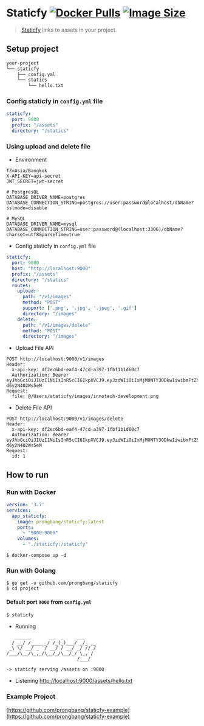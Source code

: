 # Staticfy [![Docker Pulls](https://img.shields.io/docker/pulls/prongbang/staticfy.svg)](https://hub.docker.com/r/prongbang/staticfy/) [![Image Size](https://img.shields.io/docker/image-size/prongbang/staticfy.svg)](https://hub.docker.com/r/prongbang/staticfy/)

> [Staticfy](https://hub.docker.com/r/prongbang/staticfy) links to assets in your project.

## Setup project

```bash
your-project
└── staticfy
    ├── config.yml
    └── statics
        └── hello.txt
```

### Config staticfy in `config.yml` file

```yaml
staticfy:
  port: 9000
  prefix: "/assets"
  directory: "/statics"
```

### Using upload and delete file

- Environment

```.env
TZ=Asia/Bangkok
X-API-KEY=api-secret
JWT_SECRET=jwt-secret

# PostgresQL
DATABASE_DRIVER_NAME=postgres
DATABASE_CONNECTION_STRING=postgres://user:password@localhost/dbName?sslmode=disable

# MySQL
DATABASE_DRIVER_NAME=mysql
DATABASE_CONNECTION_STRING=user:password@(localhost:3306)/dbName?charset=utf8&parseTime=true
```

- Config staticfy in `config.yml` file

```yaml
staticfy:
  port: 9000
  host: "http://localhost:9000"
  prefix: "/assets"
  directory: "/statics"
  routes:
    upload:
      path: "/v1/images"
      method: "POST"
      support: ['.png', '.jpg', '.jpeg', '.gif']
      directory: "/images"
    delete:
      path: "/v1/images/delete"
      method: "POST"
      directory: "/images"
```

- Upload File API

```shell script
POST http://localhost:9000/v1/images
Header:
  x-api-key: df2ec6bd-eaf4-47cd-a397-1fbf1b1d60c7
  Authorization: Bearer eyJhbGciOiJIUzI1NiIsInR5cCI6IkpXVCJ9.eyJzdWIiOiIxMjM0NTY3ODkwIiwibmFtZSI6IkpvaG4gRG9lIiwiaWF0IjoxNTE2MjM5MDIyfQ.FT288R0fAPyqDnBCVChX9MB_8Fjj_-d6y2N402Ws5eM
Request:
  file: @/Users/staticfy/images/innotech-development.png
```

- Delete File API

```shell script
POST http://localhost:9000/v1/images/delete
Header:
  x-api-key: df2ec6bd-eaf4-47cd-a397-1fbf1b1d60c7
  Authorization: Bearer eyJhbGciOiJIUzI1NiIsInR5cCI6IkpXVCJ9.eyJzdWIiOiIxMjM0NTY3ODkwIiwibmFtZSI6IkpvaG4gRG9lIiwiaWF0IjoxNTE2MjM5MDIyfQ.FT288R0fAPyqDnBCVChX9MB_8Fjj_-d6y2N402Ws5eM
Request:
  id: 1
```

## How to run

### Run with Docker

```yaml
version: '3.7'
services:
  app_staticfy:
    image: prongbang/staticfy:latest
    ports:
      - "9000:9000"
    volumes:
      - "./staticfy:/staticfy"
```

```
$ docker-compose up -d
```

### Run with Golang

```shell script
$ go get -u github.com/prongbang/staticfy
$ cd project
```

#### Default port `9000` from `config.yml`

```bash
$ staticfy
```

- Running

```shell script
   ______       __  _     ___    
  / __/ /____ _/ /_(_)___/ _/_ __
 _\ \/ __/ _ `/ __/ / __/ _/ // /
/___/\__/\_,_/\__/_/\__/_/ \_, / 
                          /___/

-> staticfy serving /assets on :9000
```

- Listening [http://localhost:9000/assets/hello.txt](http://localhost:9000/assets/hello.txt)


### Example Project

[https://github.com/prongbang/staticfy-example](https://github.com/prongbang/staticfy-example)
